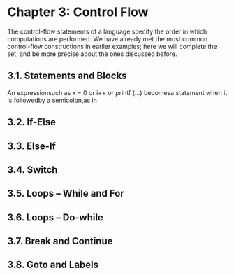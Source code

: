 # Chapter 3: Control Flow

The control-flow statements of a language specify the order in which computations are performed. We have already met the most common control-flow constructions in earlier examples; here we will complete the set, and be more precise about the ones discussed before.


## 3.1. Statements and Blocks

An expressionsuch as x = 0 or i++ or printf (...) becomesa statement
when it is followedby a semicolon,as in

## 3.2. If-Else
## 3.3. Else-If
## 3.4. Switch
## 3.5. Loops – While and For
## 3.6. Loops – Do-while
## 3.7. Break and Continue
## 3.8. Goto and Labels
